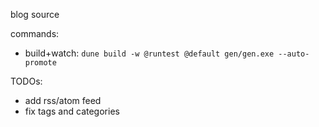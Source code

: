 blog source

commands:
- build+watch: `dune build -w @runtest @default gen/gen.exe --auto-promote`

TODOs:
- add rss/atom feed
- fix tags and categories
